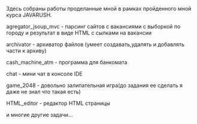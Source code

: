 Здесь собраны работы проделанные мной в рамках пройденного мной курса JAVARUSH.



agregator_jsoup_mvc	- парсинг сайтов с вакансиями с выборкой по городу и результат в виде HTML с сылками на вакансии

archivator	- архиватор файлов (умеет создавать,удалять и добавлять части к архиву)

cash_machine_atm	-  программа для банкомата

chat	-  мини чат в консоле IDE

game_2048	-  довольно залипательная игра(до задания ее сделать я даже не знал что такая есть)

HTML_editor	- редактор HTML страницы

и многие другие задачи...
